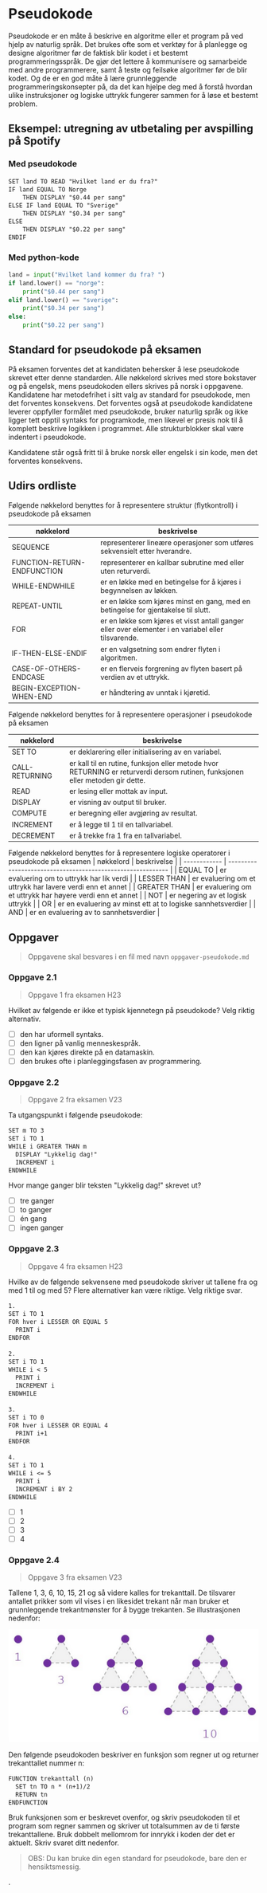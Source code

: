 # Pseudokode

Pseudokode er en måte å beskrive en algoritme eller et program på ved hjelp av naturlig språk.
Det brukes ofte som et verktøy for å planlegge og designe algoritmer før de faktisk blir kodet i et bestemt programmeringsspråk.
De gjør det lettere å kommunisere og samarbeide med andre programmerere, samt å teste og feilsøke algoritmer før de blir kodet.
Og de er en god måte å lære grunnleggende programmeringskonsepter på, da det kan hjelpe deg med å forstå hvordan ulike instruksjoner og logiske uttrykk fungerer sammen for å løse et bestemt problem.

## Eksempel: utregning av utbetaling per avspilling på Spotify

### Med pseudokode

```pseudo
SET land TO READ "Hvilket land er du fra?"
IF land EQUAL TO Norge
    THEN DISPLAY "$0.44 per sang"
ELSE IF land EQUAL TO "Sverige"
    THEN DISPLAY "$0.34 per sang"
ELSE
    THEN DISPLAY "$0.22 per sang"
ENDIF
```

### Med python-kode

```python
land = input("Hvilket land kommer du fra? ")
if land.lower() == "norge":
    print("$0.44 per sang")
elif land.lower() == "sverige":
    print("$0.34 per sang")
else:
    print("$0.22 per sang")
```

## Standard for pseudokode på eksamen

På eksamen forventes det at kandidaten behersker å lese pseudokode skrevet etter denne standarden. Alle nøkkelord skrives med store bokstaver og på engelsk, mens pseudokoden ellers skrives på norsk i oppgavene. Kandidatene har metodefrihet i sitt valg av standard for pseudokode, men det forventes konsekvens. Det forventes også at pseudokode kandidatene leverer oppfyller formålet med pseudokode, bruker naturlig språk og ikke ligger tett opptil syntaks for programkode, men likevel er presis nok til å komplett beskrive logikken i programmet. Alle strukturblokker skal være indentert i pseudokode.

Kandidatene står også fritt til å bruke norsk eller engelsk i sin kode, men det forventes konsekvens.

## Udirs ordliste

Følgende nøkkelord benyttes for å representere struktur (flytkontroll) i pseudokode på eksamen

| nøkkelord                   | beskrivelse                                                                                         |
| --------------------------- | --------------------------------------------------------------------------------------------------- |
| SEQUENCE                    | representerer lineære operasjoner som utføres sekvensielt etter hverandre.                          |
| FUNCTION-RETURN-ENDFUNCTION | representerer en kallbar subrutine med eller uten returverdi.                                       |
| WHILE-ENDWHILE              | er en løkke med en betingelse for å kjøres i begynnelsen av løkken.                                 |
| REPEAT-UNTIL                | er en løkke som kjøres minst en gang, med en betingelse for gjentakelse til slutt.                  |
| FOR                         | er en løkke som kjøres et visst antall ganger eller over elementer i en variabel eller tilsvarende. |
| IF-THEN-ELSE-ENDIF          | er en valgsetning som endrer flyten i algoritmen.                                                   |
| CASE-OF-OTHERS-ENDCASE      | er en flerveis forgrening av flyten basert på verdien av et uttrykk.                                |
| BEGIN-EXCEPTION-WHEN-END    | er håndtering av unntak i kjøretid.                                                                 |

Følgende nøkkelord benyttes for å representere operasjoner i pseudokode på eksamen

| nøkkelord      | beskrivelse                                                                                                                   |
| -------------- | ----------------------------------------------------------------------------------------------------------------------------- |
| SET TO         | er deklarering eller initialisering av en variabel.                                                                           |
| CALL-RETURNING | er kall til en rutine, funksjon eller metode hvor RETURNING er returverdi dersom rutinen, funksjonen eller metoden gir dette. |
| READ           | er lesing eller mottak av input.                                                                                              |
| DISPLAY        | er visning av output til bruker.                                                                                              |
| COMPUTE        | er beregning eller avgjøring av resultat.                                                                                     |
| INCREMENT      | er å legge til 1 til en tallvariabel.                                                                                         |
| DECREMENT      | er å trekke fra 1 fra en tallvariabel.                                                                                        |

Følgende nøkkelord benyttes for å representere logiske operatorer i pseudokode på eksamen
| nøkkelord | beskrivelse |
| ------------ | ----------------------------------------------------------- |
| EQUAL TO | er evaluering om to uttrykk har lik verdi |
| LESSER THAN | er evaluering om et uttrykk har lavere verdi enn et annet |
| GREATER THAN | er evaluering om et uttrykk har høyere verdi enn et annet |
| NOT | er negering av et logisk uttrykk |
| OR | er en evaluering av minst ett at to logiske sannhetsverdier |
| AND | er en evaluering av to sannhetsverdier |

## Oppgaver

> Oppgavene skal besvares i en fil med navn `oppgaver-pseudokode.md`

### Oppgave 2.1

> Oppgave 1 fra eksamen H23

Hvilket av følgende er ikke et typisk kjennetegn på pseudokode? Velg riktig alternativ.

- [ ] den har uformell syntaks.
- [ ] den ligner på vanlig menneskespråk.
- [ ] den kan kjøres direkte på en datamaskin.
- [ ] den brukes ofte i planleggingsfasen av programmering.

### Oppgave 2.2

> Oppgave 2 fra eksamen V23

Ta utgangspunkt i følgende pseudokode:

```pseudo
SET m TO 3
SET i TO 1
WHILE i GREATER THAN m
  DISPLAY "Lykkelig dag!"
  INCREMENT i
ENDWHILE
```

Hvor mange ganger blir teksten "Lykkelig dag!" skrevet ut?

- [ ] tre ganger
- [ ] to ganger
- [ ] én gang
- [ ] ingen ganger

### Oppgave 2.3

> Oppgave 4 fra eksamen H23

Hvilke av de følgende sekvensene med pseudokode skriver ut tallene fra og med 1 til og med 5? Flere alternativer kan være riktige. Velg riktige svar.

```pseudo
1.
SET i TO 1
FOR hver i LESSER OR EQUAL 5
  PRINT i
ENDFOR

2.
SET i TO 1
WHILE i < 5
  PRINT i
  INCREMENT i 
ENDWHILE

3.
SET i TO 0
FOR hver i LESSER OR EQUAL 4
  PRINT i+1
ENDFOR

4.
SET i TO 1
WHILE i <= 5
  PRINT i
  INCREMENT i BY 2
ENDWHILE
```

- [ ] 1
- [ ] 2
- [ ] 3
- [ ] 4

### Oppgave 2.4

> Oppgave 3 fra eksamen V23

Tallene 1, 3, 6, 10, 15, 21 og så videre kalles for trekanttall. De tilsvarer antallet prikker som vil vises i en likesidet trekant når man bruker et grunnleggende trekantmønster for å bygge trekanten. Se illustrasjonen nedenfor:

![v23-3](./bilder/v23-3.png)

Den følgende pseudokoden beskriver en funksjon som regner ut og returner trekanttallet nummer n:

```pseudo
FUNCTION trekanttall (n)
  SET tn TO n * (n+1)/2
  RETURN tn
ENDFUNCTION
```

Bruk funksjonen som er beskrevet ovenfor, og skriv pseudokoden til et program som regner sammen og skriver ut totalsummen av de ti første trekanttallene. Bruk dobbelt mellomrom for innrykk i koden der det er aktuelt. Skriv svaret ditt nedenfor.

> OBS: Du kan bruke din egen standard for pseudokode, bare den er hensiktsmessig.

.